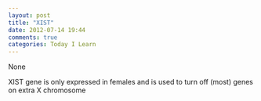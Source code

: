 ```yaml
---
layout: post
title: "XIST"
date: 2012-07-14 19:44
comments: true
categories: Today I Learn
---
```


None


XIST gene is only expressed in females and is used to turn off (most) genes on extra X chromosome

